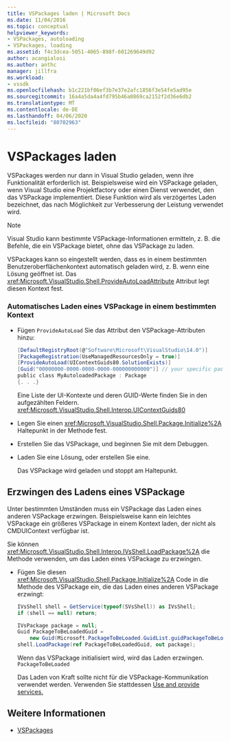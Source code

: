 ```yaml
---
title: VSPackages laden | Microsoft Docs
ms.date: 11/04/2016
ms.topic: conceptual
helpviewer_keywords:
- VSPackages, autoloading
- VSPackages, loading
ms.assetid: f4c3dcea-5051-4065-898f-601269649d92
author: acangialosi
ms.author: anthc
manager: jillfra
ms.workload:
- vssdk
ms.openlocfilehash: b1c221bf06ef3b7e37e2afc1856f3e54fe5ad95e
ms.sourcegitcommit: 16a4a5da4a4fd795b46a0869ca2152f2d36e6db2
ms.translationtype: MT
ms.contentlocale: de-DE
ms.lasthandoff: 04/06/2020
ms.locfileid: "80702963"
---
```

# <a name="load-vspackages"></a>VSPackages laden
VSPackages werden nur dann in Visual Studio geladen, wenn ihre Funktionalität erforderlich ist. Beispielsweise wird ein VSPackage geladen, wenn Visual Studio eine Projektfactory oder einen Dienst verwendet, den das VSPackage implementiert. Diese Funktion wird als verzögertes Laden bezeichnet, das nach Möglichkeit zur Verbesserung der Leistung verwendet wird.

> [!NOTE]
> Visual Studio kann bestimmte VSPackage-Informationen ermitteln, z. B. die Befehle, die ein VSPackage bietet, ohne das VSPackage zu laden.

 VSPackages kann so eingestellt werden, dass es in einem bestimmten Benutzeroberflächenkontext automatisch geladen wird, z. B. wenn eine Lösung geöffnet ist. Das <xref:Microsoft.VisualStudio.Shell.ProvideAutoLoadAttribute> Attribut legt diesen Kontext fest.

### <a name="autoload-a-vspackage-in-a-specific-context"></a>Automatisches Laden eines VSPackage in einem bestimmten Kontext

- Fügen `ProvideAutoLoad` Sie das Attribut den VSPackage-Attributen hinzu:

    ```csharp
    [DefaultRegistryRoot(@"Software\Microsoft\VisualStudio\14.0")]
    [PackageRegistration(UseManagedResourcesOnly = true)]
    [ProvideAutoLoad(UIContextGuids80.SolutionExists)]
    [Guid("00000000-0000-0000-0000-000000000000")] // your specific package GUID
    public class MyAutoloadedPackage : Package
    {. . .}
    ```

     Eine Liste der UI-Kontexte und deren GUID-Werte finden Sie in den aufgezählten Feldern. <xref:Microsoft.VisualStudio.Shell.Interop.UIContextGuids80>

- Legen Sie einen <xref:Microsoft.VisualStudio.Shell.Package.Initialize%2A> Haltepunkt in der Methode fest.

- Erstellen Sie das VSPackage, und beginnen Sie mit dem Debuggen.

- Laden Sie eine Lösung, oder erstellen Sie eine.

     Das VSPackage wird geladen und stoppt am Haltepunkt.

## <a name="force-a-vspackage-to-load"></a>Erzwingen des Ladens eines VSPackage
 Unter bestimmten Umständen muss ein VSPackage das Laden eines anderen VSPackage erzwingen. Beispielsweise kann ein leichtes VSPackage ein größeres VSPackage in einem Kontext laden, der nicht als CMDUIContext verfügbar ist.

 Sie können <xref:Microsoft.VisualStudio.Shell.Interop.IVsShell.LoadPackage%2A> die Methode verwenden, um das Laden eines VSPackage zu erzwingen.

- Fügen Sie diesen <xref:Microsoft.VisualStudio.Shell.Package.Initialize%2A> Code in die Methode des VSPackage ein, die das Laden eines anderen VSPackage erzwingt:

    ```csharp
    IVsShell shell = GetService(typeof(SVsShell)) as IVsShell;
    if (shell == null) return;

    IVsPackage package = null;
    Guid PackageToBeLoadedGuid =
        new Guid(Microsoft.PackageToBeLoaded.GuidList.guidPackageToBeLoadedPkgString);
    shell.LoadPackage(ref PackageToBeLoadedGuid, out package);

    ```

     Wenn das VSPackage initialisiert wird, wird das Laden erzwingen. `PackageToBeLoaded`

     Das Laden von Kraft sollte nicht für die VSPackage-Kommunikation verwendet werden. Verwenden Sie stattdessen [Use and provide services.](../extensibility/using-and-providing-services.md)

## <a name="see-also"></a>Weitere Informationen
- [VSPackages](../extensibility/internals/vspackages.md)
